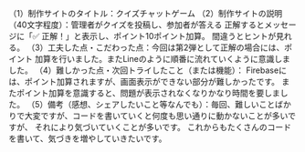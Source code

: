 （1）制作サイトのタイトル：クイズチャットゲーム
（2）制作サイトの説明（40文字程度）：管理者がクイズを投稿し、参加者が答える
正解するとメッセージに「✅ 正解！」と表示し、ポイント10ポイント加算。
間違うとヒントが見れる。
（3）工夫した点・こだわった点：今回は第2弾として正解の場合には、ポイント
 加算を行いました。またLineのように順番に流れていくように意識しました。
（4）難しかった点・次回トライしたこと（または機能）： Firebaseには、ポイント加算されますが、画面表示ができない部分が難しかったです。
またポイント加算を意識すると、問題が表示されなくなりかなり時間を要しました。
（5）備考（感想、シェアしたいこと等なんでも）：毎回、難しいことばかりで大変ですが、コードを書いていくと何度も思い通りに動かないことが多いですが、
それにより気づいていくことが多いです。
これからもたくさんのコードを書いて、気づきを増やしていきたいです。
  
    









